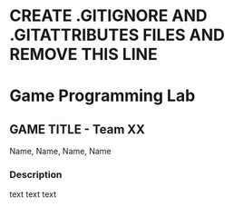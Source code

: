 # CREATE .GITIGNORE AND .GITATTRIBUTES FILES AND REMOVE THIS LINE

# Game Programming Lab

## GAME TITLE - Team XX
Name, Name, Name, Name

### Description
text text text

